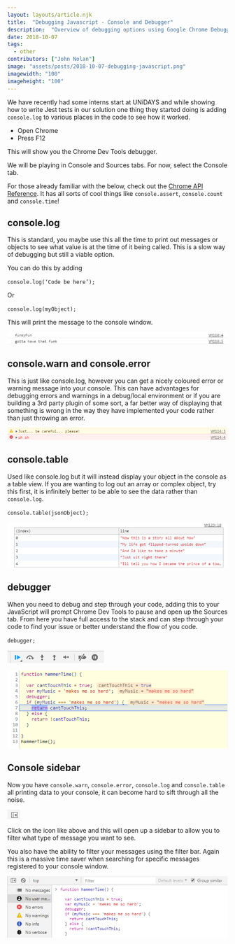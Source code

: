 ```yaml
---
layout: layouts/article.njk
title:  "Debugging Javascript - Console and Debugger"
description:  "Overview of debugging options using Google Chrome Debugger"
date: 2018-10-07
tags: 
  - other
contributors: ["John Nolan"]
image: "assets/posts/2018-10-07-debugging-javascript.png"
imagewidth: "100"
imageheight: "100"
---
```


We have recently had some interns start at UNiDAYS and while showing how to write Jest tests in our solution one thing they started doing is adding `console.log` to various places in the code to see how it worked.

* Open Chrome
* Press F12

This will show you the Chrome Dev Tools debugger.

We will be playing in Console and Sources tabs. For now, select the Console tab.

For those already familiar with the below, check out the [Chrome API Reference](https://developers.google.com/web/tools/chrome-devtools/console/console-reference). It has all sorts of cool things like `console.assert`, `console.count` and `console.time`!

## console.log

This is standard, you maybe use this all the time to print out messages or objects to see what value is at the time of it being called. This is a slow way of debugging but still a viable option.

You can do this by adding

`console.log(‘Code be here’);`

Or

`console.log(myObject);`

This will print the message to the console window.

<script src="https://gist.github.com/johnnolan/5ce8c624e32645fd1b648bd01451faff.js"></script>

![alt text](/assets/posts/2018-10-07-debugging-javascript/console_log-1.png "console.log")

## console.warn and console.error

This is just like console.log, however you can get a nicely coloured error or warning message into your console. This can have advantages for debugging errors and warnings in a debug/local environment or if you are building a 3rd party plugin of some sort, a far better way of displaying that something is wrong in the way they have implemented your code rather than just throwing an error.

<script src="https://gist.github.com/johnnolan/f902352efe270c33a3a4bfbf201fb8b2.js"></script>

![alt text](/assets/posts/2018-10-07-debugging-javascript/console_warn-2.png "console.warn and console.error")

## console.table

Used like console.log but it will instead display your object in the console as a table view. If you are wanting to log out an array or complex object, try this first, it is infinitely better to be able to see the data rather than `console.log`.

`console.table(jsonObject);`

<script src="https://gist.github.com/johnnolan/47cb77f479ea5b128ab3be54c44430b4.js"></script>

![alt text](/assets/posts/2018-10-07-debugging-javascript/console_table-3.png "console.table")

## debugger

When you need to debug and step through your code, adding this to your JavaScript will prompt Chrome Dev Tools to pause and open up the Sources tab. From here you have full access to the stack and can step through your code to find your issue or better understand the flow of you code.

`debugger;`

<script src="https://gist.github.com/johnnolan/7852406804bd2e8fbf5ae2facad67bd6.js"></script>

![alt text](/assets/posts/2018-10-07-debugging-javascript/debugger-4.png "debugger")

![alt text](/assets/posts/2018-10-07-debugging-javascript/debugger-5.png "debugger")

## Console sidebar

Now you have `console.warn`, `console.error`, `console.log` and `console.table` all printing data to your console, it can become hard to sift through all the noise.

![alt text](/assets/posts/2018-10-07-debugging-javascript/sidebar-6.png "Sidebar Icon")

Click on the icon like above and this will open up a sidebar to allow you to filter what type of message you want to see.

You also have the ability to filter your messages using the filter bar. Again this is a massive time saver when searching for specific messages registered to your console window.

![alt text](/assets/posts/2018-10-07-debugging-javascript/sidebar-7.png "Sidebar Open")
